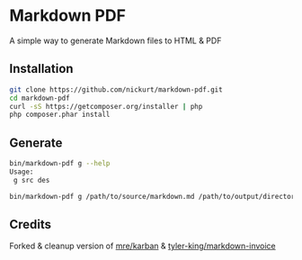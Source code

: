 # Markdown PDF
A simple way to generate Markdown files to HTML & PDF
## Installation
```bash
git clone https://github.com/nickurt/markdown-pdf.git
cd markdown-pdf
curl -sS https://getcomposer.org/installer | php
php composer.phar install
```
## Generate
```bash
bin/markdown-pdf g --help
Usage:
 g src des

bin/markdown-pdf g /path/to/source/markdown.md /path/to/output/directory
```
## Credits
Forked & cleanup version of [mre/karban](https://github.com/mre/karban) & [tyler-king/markdown-invoice](https://github.com/tyler-king/markdown-invoice)